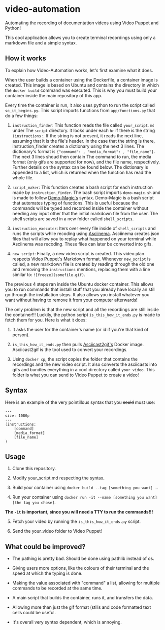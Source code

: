 # video-automation

Automating the recording of documentation videos using Video Puppet and Python!

This cool application allows you to create terminal recordings using only a markdown file and 
a simple syntax.

## How it works

To explain how Video-Automation works, let's first examine what it does.

<Schema ici> 

When the user builds a container using the Dockerfile, a container image is created. This 
image is based on Ubuntu and contains the directory in which the ```docker build``` command 
was executed. This is why you must build your container inside the main repository of this 
app.

Every time the container is run, it also uses python to run the script called 
```so_it_begins.py```. This script imports functions from ```app/functions.py``` that do a 
few things:

1. ```instruction_finder```: This function reads the file called ```your_script.md``` under 
The ```script``` directory. It looks under each ```hr``` if there is the string 
```(instructions:```. If the string is not present, it reads the next line, assuming that it 
is the file's header. In the case that the string  is there, instruction_finder creates 
a dictionary using the next 3 lines. The dictionary's format is 
```{"command": , "media_format": , "file_name"}```. The next 3 lines shoud then contain 
The command to run, the media format (only gifs are supported for now), and the file name, 
respectively. Further details on the syntax can be found below. The dictionary is 
appended to a list, which is returned when the function has read the whole file.

2. ```script_maker```: This function creates a bash script for each instruction made by 
```instruction_finder```. The bash script imports ```demo-magic.sh``` and is made to follow 
[Demo-Magic's](https://github.com/paxtonhare/demo-magic) syntax. Demo-Magic is a bash script 
that automates typing of functions. This is useful because the commands will be typed 
and recorded inside the container without needing any input other that the initial 
markdown file from the user. The shell scripts are saved in a new folder called ```shell_scripts```.

3. ```instruction_executer```: Iters over every file inside of ```shell_scripts``` and 
runs the scripts while recoding using [Asciinema](https://asciinema.org/). Asciinema 
creates json files that will allow you to replay what happened on your terminal while Asciinema 
was recoding. These files can later be converted into gifs.

4. ```new_script```: Finally, a new video script is created. This video plan respects 
[Video Puppet's](https://www.videopuppet.com/docs/format/) Markdown format. 
Whenever ```new_script``` is called, a new markdown file
is created by reading through the old one and removing the ```instructions``` mentions, 
replacing them with a line similar to: ```![freeze](somefile.gif)```.

The previous 4 steps ran inside the Ubuntu docker container. This allows you to run 
commands that install stuff that you already have locally an still go through the 
installation steps. It also allows you install whatever you want without having to remove it 
from your computer afterwards!

The only problem is that the new script and all the recordings are still inside the 
container!!! Luckily, the python script ```is_this_how_it_ends.py``` is made to fetch them 
for you. Here is what it does:

1. It asks the user for the container's name (or id if you're that kind of person).

2. ```is_this_how_it_ends.py``` then pulls [Asciicast2gif's](https://github.com/asciinema/asciicast2gif)
Docker image. Asciicast2gif is the tool used to convert your recordings.

3. Using ```docker cp```, the script copies the folder that contains the recordings and the 
new video script. It also converts the asciicasts into gifs and bundles everything in a cool 
directory called ```your_video```. This folder is what you can send to Video Puppet to 
create a video!

## Syntax

Here is an example of the very pointillous syntax that you ~~sould~~ must use:

```
---
size: 1080p
---
(instructions:
	[command]
	[media_format]
	[file_name]
)

```

## Usage

1. Clone this repository.

2. Modify your_script.md respecting the syntax.

3. Build your container using ```docker build --tag [something you want] .```.

4. Run your container using ```docker run -it --name [something you want] [the tag you chose]```.

**The ```-it``` is important, since you will need a TTY to run the commands!!!**

5. Fetch your video by running the ```is_this_how_it_ends.py``` script.

6. Send the your_video folder to Video Puppet!

## What could be improved?

* The pathing is pretty bad. Should be done using pathlib instead of os.

* Giving users more options, like the colours of their terminal and the speed at which the 
typing is done.

* Making the value associated with "command" a list, allowing for multiple commands to be
recorded at the same time.

* A main script that builds the container, runs it, and transfers the data.

* Allowing more than just the gif format (stills and code formatted text cells could be 
useful.

* It's overall very syntax dependent, which is annoying.
